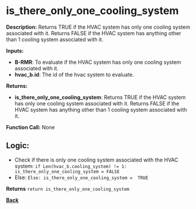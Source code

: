 # is_there_only_one_cooling_system  

**Description:** Returns TRUE if the HVAC system has only one cooling system associated with it. Returns FALSE if the HVAC system has anything other than 1 cooling system associated with it.   

**Inputs:**  
- **B-RMR**: To evaluate if the HVAC system has only one cooling system associated with it.   
- **hvac_b.id**: The id of the hvac system to evaluate.  

**Returns:**  
- **is_there_only_one_cooling_system**: Returns TRUE if the HVAC system has only one cooling system associated with it. Returns FALSE if the HVAC system has anything other than 1 cooling system associated with it.      
 
**Function Call:** None  

## Logic:   
- Check if there is only one cooling system associated with the HVAC system: `if Len(hvac_b.cooling_system) != 1: is_there_only_one_cooling_system = FALSE`  
- Else: `Else: is_there_only_one_cooling_system =  TRUE `

**Returns** `return is_there_only_one_cooling_system`  

**[Back](../_toc.md)**
